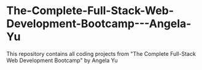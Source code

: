 # The-Complete-Full-Stack-Web-Development-Bootcamp---Angela-Yu
This repository contains all coding projects from "The Complete Full-Stack Web Development Bootcamp" by Angela Yu
